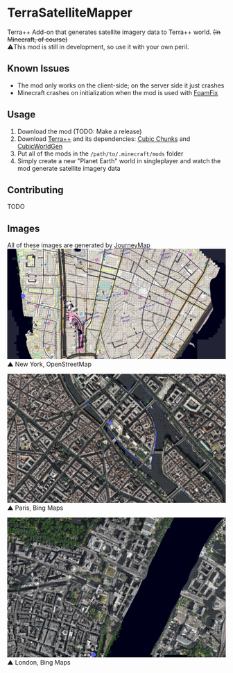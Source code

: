 # TerraSatelliteMapper
Terra++ Add-on that generates satellite imagery data to Terra++ world. ~~(In Minecraft, of course)~~<br>
⚠️This mod is still in development, so use it with your own peril.

## Known Issues
 * The mod only works on the client-side; on the server side it just crashes
 * Minecraft crashes on initialization when the mod is used with [FoamFix](https://www.curseforge.com/minecraft/mc-mods/foamfix-optimization-mod)

## Usage
 1. Download the mod (TODO: Make a release)
 2. Download [Terra++](https://www.curseforge.com/minecraft/mc-mods/terraplusplus) and its dependencies: [Cubic Chunks](https://www.curseforge.com/minecraft/mc-mods/opencubicchunks) and [CubicWorldGen](https://www.curseforge.com/minecraft/mc-mods/cubicworldgen)
 3. Put all of the mods in the `/path/to/.minecraft/mods` folder
 4. Simply create a new "Planet Earth" world in singleplayer and watch the mod generate satellite imagery data

## Contributing
TODO

## Images
All of these images are generated by [JourneyMap](https://www.curseforge.com/minecraft/mc-mods/journeymap)
![newyork_image](.github/images/image_newyork.png)
▲ New York, OpenStreetMap

![paris_image](.github/images/image_paris.png)
▲ Paris, Bing Maps

![london_image](.github/images/image_london.png)
▲ London, Bing Maps